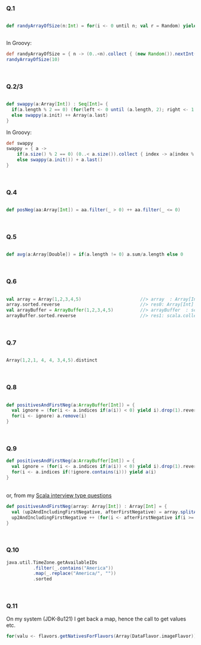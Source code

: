 ### Q.1<br>

```scala

def randyArrayOfSize(n:Int) = for(i <- 0 until n; val r = Random) yield r.nextInt
 
```

In Groovy:
```groovy
def randyArrayOfSize = { n -> (0..<n).collect { (new Random()).nextInt() } }
randyArrayOfSize(10)
```

<br>

### Q.2/3<br>

```scala

def swappy(a:Array[Int]) : Seq[Int]= {
  if(a.length % 2 == 0) (for(left <- 0 until (a.length, 2); right <- 1 to (0,-1)) yield a(left+right))
  else swappy(a.init) ++ Array(a.last)
} 

```
In Groovy:
```groovy
def swappy
swappy = { a ->
    if(a.size() % 2 == 0) (0..< a.size()).collect { index -> a[index % 2 == 0 ? index + 1 :index - 1]}
    else swappy(a.init()) + a.last()
}
```
<br>

### Q.4<br>

```scala

def posNeg(aa:Array[Int]) = aa.filter(_ > 0) ++ aa.filter(_ <= 0)

```
<br>


### Q.5<br>

```scala

def avg(a:Array[Double]) = if(a.length != 0) a.sum/a.length else 0

```
<br>


### Q.6<br>

```scala

val array = Array(1,2,3,4,5)                      //> array  : Array[Int] = Array(1, 2, 3, 4, 5)
array.sorted.reverse                              //> res0: Array[Int] = Array(5, 4, 3, 2, 1)
val arrayBuffer = ArrayBuffer(1,2,3,4,5)          //> arrayBuffer  : scala.collection.mutable.ArrayBuffer[Int] = ArrayBuffer(1, 2,
arrayBuffer.sorted.reverse                        //> res1: scala.collection.mutable.ArrayBuffer[Int] = ArrayBuffer(5, 4, 3, 2, 1)

```
<br>

### Q.7<br>

```scala

Array(1,2,1, 4, 4, 3,4,5).distinct

```
<br>


### Q.8<br>

```scala

def positivesAndFirstNeg(a:ArrayBuffer[Int]) = {
  val ignore = (for(i <- a.indices if(a(i)) < 0) yield i).drop(1).reverse
  for(i <- ignore) a.remove(i)
}

```
<br>

### Q.9<br>

```scala
def positivesAndFirstNeg(a:ArrayBuffer[Int]) = {
  val ignore = (for(i <- a.indices if(a(i)) < 0) yield i).drop(1).reverse
  for(i <- a.indices if(!ignore.contains(i))) yield a(i)
} 

```
<br>or, from my [Scala interview type questions](../README.md)<br>

```scala
def positivesAndFirstNeg(array: Array[Int]) : Array[Int] = {
  val (up2AndIncludingFirstNegative, afterFirstNegative) = array.splitAt(array.indexWhere(_ < 0) + 1)
  up2AndIncludingFirstNegative ++ (for(i <- afterFirstNegative if(i >= 0)) yield i)
}

```
<br>

### Q.10<br>

```scala
java.util.TimeZone.getAvailableIDs
		  .filter(_.contains("America"))
		  .map(_.replace("America/", ""))
		  .sorted
```
<br>

### Q.11<br>
On my system (JDK-8u121) I get back a map, hence the call to get values etc.
```scala
for(valu <- flavors.getNativesForFlavors(Array(DataFlavor.imageFlavor)).values.toArray) yield valu

```
<br>
